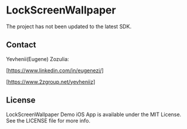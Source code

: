 # LockScreenWallpaper
The project has not been updated to the latest SDK.

## Contact

Yevhenii(Eugene) Zozulia:

[https://www.linkedin.com/in/eugenezi/]

[https://www.2zgroup.net/yevheniiz]


## License

LockScreenWallpaper Demo iOS App is available under the MIT License. See the LICENSE file for more info.

[https://www.linkedin.com/in/eugenezi/]: <https://www.linkedin.com/in/eugenezi/>
[https://www.2zgroup.net/yevheniiz]: <https://www.2zgroup.net/yevheniiz>
